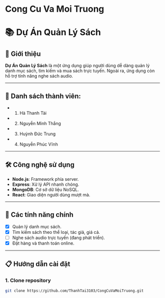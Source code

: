 # Cong Cu Va Moi Truong
# 📚 Dự Án Quản Lý Sách

## 🌟 Giới thiệu
**Dự Án Quản Lý Sách** là một ứng dụng giúp người dùng dễ dàng quản lý danh mục sách, tìm kiếm và mua sách trực tuyến. Ngoài ra, ứng dụng còn hỗ trợ tính năng nghe sách audio.

---

## 🚀 Danh sách thành viên:
- 1. Hà Thanh Tài
- 2. Nguyễn Minh Thắng
- 3. Huỳnh Đức Trung
- 4. Nguyễn Phúc Vĩnh

---

## 🛠️ Công nghệ sử dụng
- **Node.js**: Framework phía server.
- **Express**: Xử lý API nhanh chóng.
- **MongoDB**: Cơ sở dữ liệu NoSQL.
- **React**: Giao diện người dùng mượt mà.

---

## 🚀 Các tính năng chính
- [x] Quản lý danh mục sách.
- [x] Tìm kiếm sách theo thể loại, tác giả, giá cả.
- [ ] Nghe sách audio trực tuyến (đang phát triển).
- [x] Đặt hàng và thanh toán online.

---

## 📋 Hướng dẫn cài đặt

### 1. Clone repository
```bash
git clone https://github.com/ThanhTai3103/CongCuVaMoiTruong.git